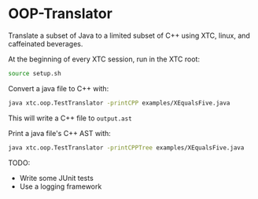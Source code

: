OOP-Translator
==============
Translate a subset of Java to a limited subset of C++ using XTC, linux, and caffeinated beverages.

At the beginning of every XTC session, run in the XTC root:
```sh
source setup.sh
```

Convert a java file to C++ with:
```sh
java xtc.oop.TestTranslator -printCPP examples/XEqualsFive.java
```
This will write a C++ file to ```output.ast```

Print a java file's C++ AST with:
```sh
java xtc.oop.TestTranslator -printCPPTree examples/XEqualsFive.java
```

TODO:
* Write some JUnit tests
* Use a logging framework
